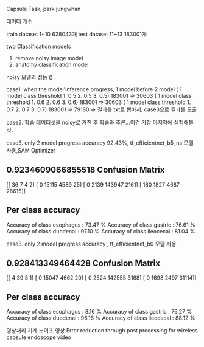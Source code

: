 Capsule Task, park jungwhan

데이터 개수 

train dataset 1~10 628043개
test dataset 11~13 183001개

two Classification models

1. remove noisy image model 
2. anatomy classification model 

noisy 모델의 성능 ()

case1. when the model'inference progress, 1 model before 2 model 
( 1 model class threshold 1. 0.5 2. 0.5 3. 0.5) 183001 => 30603
( 1 model class threshold 1. 0.6 2. 0.6 3. 0.6) 183001 => 30603
( 1 model class threshold 1. 0.7 2. 0.7 3. 0.7) 183001 => 79180
=> 결과를 txt로 뽑아서, case3으로 결과를 도출 

case2. 학습 데이터셋을 noisy로 거친 후 학습과 추론...이건 가장 마지막에 실험해볼 것. 

case3. only 2 model progress  accuracy 92.43%, tf_efficientnet_b5_ns 모델 사용,SAM Optimizer


0.9234609066855518
Confusion Matrix
----------------
[[    36      7      4      2]
 [     0  15115   4589     25]
 [     0   2139 143947   2161]
 [   180   1827   4687  28615]] 

Per class accuracy
------------------
Accuracy of class esophagus : 73.47 %
Accuracy of class  gastric : 76.61 %
Accuracy of class duodenal : 97.10 %
Accuracy of class ileocecal : 81.04 %


case3. only 2 model progress  accuracy , tf_efficientnet_b0 모델 사용 


0.928413349464428
Confusion Matrix
----------------
[[     4     39      5      1]
 [     0  15047   4662     20]
 [     0   2524 142555   3168]
 [     0   1698   2497  31114]] 

Per class accuracy
------------------
Accuracy of class esophagus : 8.16 %
Accuracy of class  gastric : 76.27 %
Accuracy of class duodenal : 96.16 %
Accuracy of class ileocecal : 88.12 %


영상처리 
기계 노이즈 영상 
Error reduction through post processing for wireless capsule endoscope video

